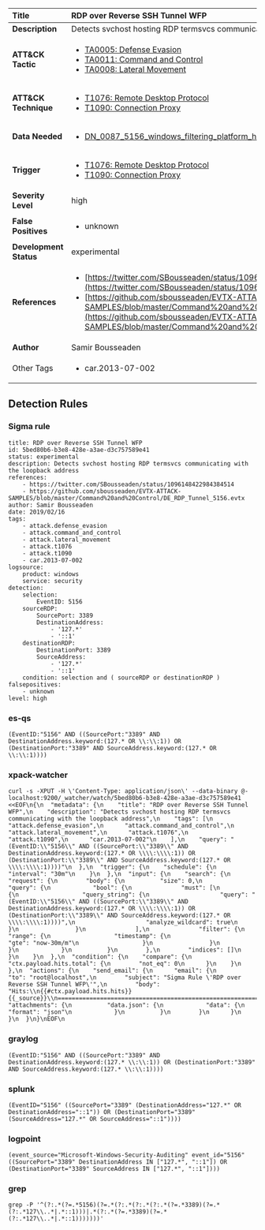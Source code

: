 | Title                    | RDP over Reverse SSH Tunnel WFP       |
|:-------------------------|:------------------|
| **Description**          | Detects svchost hosting RDP termsvcs communicating with the loopback address |
| **ATT&amp;CK Tactic**    |  <ul><li>[TA0005: Defense Evasion](https://attack.mitre.org/tactics/TA0005)</li><li>[TA0011: Command and Control](https://attack.mitre.org/tactics/TA0011)</li><li>[TA0008: Lateral Movement](https://attack.mitre.org/tactics/TA0008)</li></ul>  |
| **ATT&amp;CK Technique** | <ul><li>[T1076: Remote Desktop Protocol](https://attack.mitre.org/techniques/T1076)</li><li>[T1090: Connection Proxy](https://attack.mitre.org/techniques/T1090)</li></ul>  |
| **Data Needed**          | <ul><li>[DN_0087_5156_windows_filtering_platform_has_permitted_connection](../Data_Needed/DN_0087_5156_windows_filtering_platform_has_permitted_connection.md)</li></ul>  |
| **Trigger**              | <ul><li>[T1076: Remote Desktop Protocol](../Triggers/T1076.md)</li><li>[T1090: Connection Proxy](../Triggers/T1090.md)</li></ul>  |
| **Severity Level**       | high |
| **False Positives**      | <ul><li>unknown</li></ul>  |
| **Development Status**   | experimental |
| **References**           | <ul><li>[https://twitter.com/SBousseaden/status/1096148422984384514](https://twitter.com/SBousseaden/status/1096148422984384514)</li><li>[https://github.com/sbousseaden/EVTX-ATTACK-SAMPLES/blob/master/Command%20and%20Control/DE_RDP_Tunnel_5156.evtx](https://github.com/sbousseaden/EVTX-ATTACK-SAMPLES/blob/master/Command%20and%20Control/DE_RDP_Tunnel_5156.evtx)</li></ul>  |
| **Author**               | Samir Bousseaden |
| Other Tags           | <ul><li>car.2013-07-002</li></ul> | 

## Detection Rules

### Sigma rule

```
title: RDP over Reverse SSH Tunnel WFP
id: 5bed80b6-b3e8-428e-a3ae-d3c757589e41
status: experimental
description: Detects svchost hosting RDP termsvcs communicating with the loopback address
references:
    - https://twitter.com/SBousseaden/status/1096148422984384514
    - https://github.com/sbousseaden/EVTX-ATTACK-SAMPLES/blob/master/Command%20and%20Control/DE_RDP_Tunnel_5156.evtx
author: Samir Bousseaden
date: 2019/02/16
tags:
    - attack.defense_evasion
    - attack.command_and_control
    - attack.lateral_movement
    - attack.t1076
    - attack.t1090
    - car.2013-07-002
logsource:
    product: windows
    service: security
detection:
    selection:
        EventID: 5156
    sourceRDP:
        SourcePort: 3389
        DestinationAddress:
            - '127.*'
            - '::1'
    destinationRDP:
        DestinationPort: 3389
        SourceAddress:
            - '127.*'
            - '::1'
    condition: selection and ( sourceRDP or destinationRDP )
falsepositives:
    - unknown
level: high

```





### es-qs
    
```
(EventID:"5156" AND ((SourcePort:"3389" AND DestinationAddress.keyword:(127.* OR \\:\\:1)) OR (DestinationPort:"3389" AND SourceAddress.keyword:(127.* OR \\:\\:1))))
```


### xpack-watcher
    
```
curl -s -XPUT -H \'Content-Type: application/json\' --data-binary @- localhost:9200/_watcher/watch/5bed80b6-b3e8-428e-a3ae-d3c757589e41 <<EOF\n{\n  "metadata": {\n    "title": "RDP over Reverse SSH Tunnel WFP",\n    "description": "Detects svchost hosting RDP termsvcs communicating with the loopback address",\n    "tags": [\n      "attack.defense_evasion",\n      "attack.command_and_control",\n      "attack.lateral_movement",\n      "attack.t1076",\n      "attack.t1090",\n      "car.2013-07-002"\n    ],\n    "query": "(EventID:\\"5156\\" AND ((SourcePort:\\"3389\\" AND DestinationAddress.keyword:(127.* OR \\\\:\\\\:1)) OR (DestinationPort:\\"3389\\" AND SourceAddress.keyword:(127.* OR \\\\:\\\\:1))))"\n  },\n  "trigger": {\n    "schedule": {\n      "interval": "30m"\n    }\n  },\n  "input": {\n    "search": {\n      "request": {\n        "body": {\n          "size": 0,\n          "query": {\n            "bool": {\n              "must": [\n                {\n                  "query_string": {\n                    "query": "(EventID:\\"5156\\" AND ((SourcePort:\\"3389\\" AND DestinationAddress.keyword:(127.* OR \\\\:\\\\:1)) OR (DestinationPort:\\"3389\\" AND SourceAddress.keyword:(127.* OR \\\\:\\\\:1))))",\n                    "analyze_wildcard": true\n                  }\n                }\n              ],\n              "filter": {\n                "range": {\n                  "timestamp": {\n                    "gte": "now-30m/m"\n                  }\n                }\n              }\n            }\n          }\n        },\n        "indices": []\n      }\n    }\n  },\n  "condition": {\n    "compare": {\n      "ctx.payload.hits.total": {\n        "not_eq": 0\n      }\n    }\n  },\n  "actions": {\n    "send_email": {\n      "email": {\n        "to": "root@localhost",\n        "subject": "Sigma Rule \'RDP over Reverse SSH Tunnel WFP\'",\n        "body": "Hits:\\n{{#ctx.payload.hits.hits}}{{_source}}\\n================================================================================\\n{{/ctx.payload.hits.hits}}",\n        "attachments": {\n          "data.json": {\n            "data": {\n              "format": "json"\n            }\n          }\n        }\n      }\n    }\n  }\n}\nEOF\n
```


### graylog
    
```
(EventID:"5156" AND ((SourcePort:"3389" AND DestinationAddress.keyword:(127.* \\:\\:1)) OR (DestinationPort:"3389" AND SourceAddress.keyword:(127.* \\:\\:1))))
```


### splunk
    
```
(EventID="5156" ((SourcePort="3389" (DestinationAddress="127.*" OR DestinationAddress="::1")) OR (DestinationPort="3389" (SourceAddress="127.*" OR SourceAddress="::1"))))
```


### logpoint
    
```
(event_source="Microsoft-Windows-Security-Auditing" event_id="5156" ((SourcePort="3389" DestinationAddress IN ["127.*", "::1"]) OR (DestinationPort="3389" SourceAddress IN ["127.*", "::1"])))
```


### grep
    
```
grep -P '^(?:.*(?=.*5156)(?=.*(?:.*(?:.*(?:.*(?=.*3389)(?=.*(?:.*127\\..*|.*::1)))|.*(?:.*(?=.*3389)(?=.*(?:.*127\\..*|.*::1)))))))'
```



